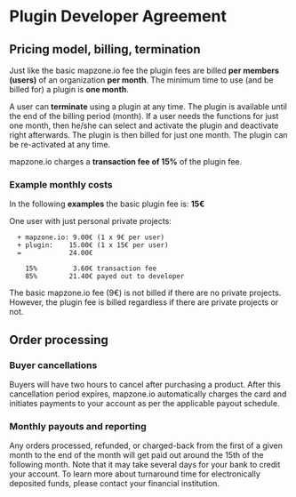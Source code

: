 # Plugin Developer Agreement

## Pricing model, billing, termination

Just like the basic mapzone.io fee the plugin fees are billed **per members (users)** of an organization **per month**. The minimum time to use (and be billed for) a plugin is **one month**.

A user can **terminate** using a plugin at any time. The plugin is available until the end of the billing period (month). If a user needs the functions for just one month, then he/she can select and activate the plugin and deactivate right afterwards. The plugin is then billed for just one month. The plugin can be re-activated at any time.

mapzone.io charges a **transaction fee of 15%** of the plugin fee.

### Example monthly costs

In the following **examples** the basic plugin fee is: **15€**

One user with just personal private projects:
```
  + mapzone.io: 9.00€ (1 x 9€ per user)
  + plugin:    15.00€ (1 x 15€ per user)
  =            24.00€
  
    15%         3.60€ transaction fee
    85%        21.40€ payed out to developer
```

The basic mapzone.io fee (9€) is not billed if there are no private projects. However, the plugin fee is billed regardless if there are private projects or not.

## Order processing

### Buyer cancellations

Buyers will have two hours to cancel after purchasing a product. After this cancellation period expires, mapzone.io automatically charges the card and initiates payments to your account as per the applicable payout schedule.

### Monthly payouts and reporting

Any orders processed, refunded, or charged-back from the first of a given month to the end of the month will get paid out around the 15th of the following month. Note that it may take several days for your bank to credit your account. To learn more about turnaround time for electronically deposited funds, please contact your financial institution.

